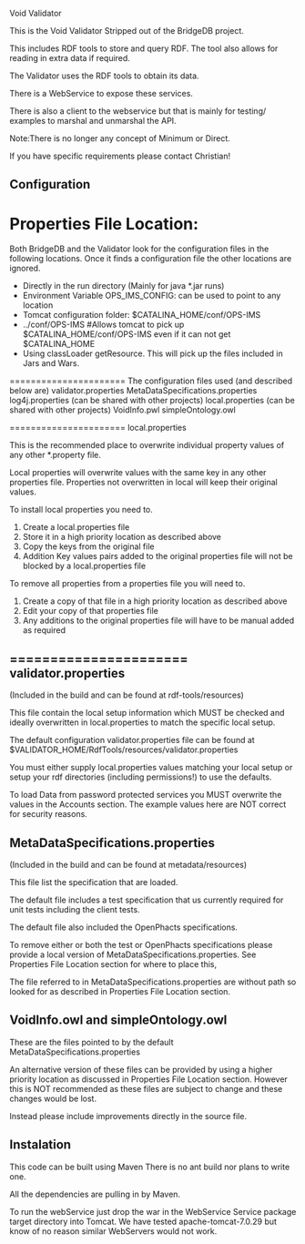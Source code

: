 Void Validator

This is the Void Validator Stripped out of the BridgeDB project.

This includes RDF tools to store and query RDF. 
The tool also allows for reading in extra data if required.

The Validator uses the RDF tools to obtain its data.

There is a WebService to expose these services.

There is also a client to the webservice but that is mainly for testing/ examples to marshal and unmarshal the API.

Note:There is no longer any concept of Minimum or Direct.

If you have specific requirements please contact Christian!

Configuration 
-------------
Properties File Location:
========================
Both BridgeDB and the Validator look for the configuration files in the following locations. 
Once it finds a configuration file the other locations are ignored. 
* Directly in the run directory  (Mainly for java *.jar runs)
* Environment Variable OPS_IMS_CONFIG: can be used to point to any location
* Tomcat configuration folder: $CATALINA_HOME/conf/OPS-IMS
* ../conf/OPS-IMS                  #Allows tomcat to pick up $CATALINA_HOME/conf/OPS-IMS even if it can not get $CATALINA_HOME
* Using classLoader getResource. This will pick up the files included in Jars and Wars.

======================
The configuration files used (and described below are)
validator.properties
MetaDataSpecifications.properties
log4j.properties (can be shared with other projects)
local.properties (can be shared with other projects)
VoidInfo.pwl
simpleOntology.owl

======================
local.properties

This is the recommended place to overwrite individual property values of any other *.property file.

Local properties will overwrite values with the same key in any other properties file.
Properties not overwritten in local will keep their original values.

To install local properties you need to.
1. Create a local.properties file
2. Store it in a high priority location as described above
3. Copy the keys from the original file 
4. Addition Key values pairs added to the original properties file will not be blocked by a local.properties file

To remove all properties from a properties file you will need to.
1. Create a copy of that file in a high priority location as described above
2. Edit your copy of that properties file
3. Any additions to the original properties file will have to be manual added as required

======================
validator.properties 
------------
(Included in the build and can be found at rdf-tools/resources)

This file contain the local setup information which MUST be checked and ideally overwritten in local.properties to match the specific local setup.

The default configuration validator.properties file can be found at
	$VALIDATOR_HOME/RdfTools/resources/validator.properties
		
You must either supply local.properties values matching your local setup 
or setup your rdf directories (including permissions!) to use the defaults. 

To load Data from password protected services you MUST overwrite the values in the Accounts section. 
The example values here are NOT correct for security reasons.

MetaDataSpecifications.properties
---------------------------------
(Included in the build and can be found at metadata/resources)

This file list the specification that are loaded.

The default file includes a test specification that us currently required for unit tests including the client tests.

The default file also included the OpenPhacts specifications.

To remove either or both the test or OpenPhacts specifications please provide a local version of MetaDataSpecifications.properties.
See Properties File Location section for where to place this,

The file referred to in MetaDataSpecifications.properties are without path so looked for as described in Properties File Location section.

VoidInfo.owl and simpleOntology.owl
------------------------------------
These are the files pointed to by the default MetaDataSpecifications.properties

An alternative version of these files can be provided by using a higher priority location as discussed in Properties File Location section.
However this is NOT recommended as these files are subject to change and these changes would be lost.

Instead please include improvements directly in the source file.

Instalation
------------
This code can be built using Maven
There is no ant build nor plans to write one.

All the dependencies are pulling in by Maven.

To run the webService just drop the war in the WebService Service package target directory into Tomcat.
We have tested apache-tomcat-7.0.29 but know of no reason similar WebServers would not work.



